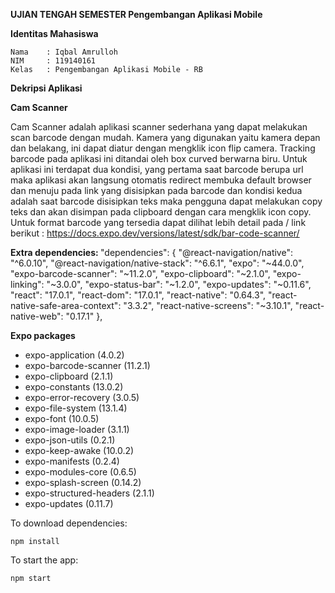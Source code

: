 <b> UJIAN TENGAH SEMESTER </b>
<b> Pengembangan Aplikasi Mobile</b>

<b>Identitas Mahasiswa</b>

    Nama    : Iqbal Amrulloh
    NIM     : 119140161
    Kelas   : Pengembangan Aplikasi Mobile - RB

<b> Dekripsi Aplikasi </b>

<b> Cam Scanner </b>

Cam Scanner adalah aplikasi scanner sederhana yang dapat melakukan scan barcode dengan mudah. 
Kamera yang digunakan yaitu kamera depan dan belakang, ini dapat diatur dengan mengklik icon flip camera. 
Tracking barcode pada aplikasi ini ditandai oleh box curved berwarna biru.
Untuk aplikasi ini terdapat dua kondisi, yang pertama saat barcode berupa url maka aplikasi akan langsung otomatis 
redirect membuka default browser dan menuju pada link yang disisipkan pada barcode dan kondisi kedua adalah saat barcode disisipkan teks maka 
pengguna dapat melakukan copy teks dan akan disimpan pada clipboard dengan cara mengklik icon copy. Untuk format barcode yang tersedia dapat dilihat lebih detail pada /
link berikut : https://docs.expo.dev/versions/latest/sdk/bar-code-scanner/

<b> Extra dependencies: </b>
        "dependencies": {
          "@react-navigation/native": "^6.0.10",
          "@react-navigation/native-stack": "^6.6.1",
          "expo": "~44.0.0",
          "expo-barcode-scanner": "~11.2.0",
          "expo-clipboard": "~2.1.0",
          "expo-linking": "~3.0.0",
          "expo-status-bar": "~1.2.0",
          "expo-updates": "~0.11.6",
          "react": "17.0.1",
          "react-dom": "17.0.1",
          "react-native": "0.64.3",
          "react-native-safe-area-context": "3.3.2",
          "react-native-screens": "~3.10.1",
          "react-native-web": "0.17.1"
        },

<b> Expo packages </b>
  - expo-application (4.0.2)
  - expo-barcode-scanner (11.2.1)
  - expo-clipboard (2.1.1)
  - expo-constants (13.0.2)
  - expo-error-recovery (3.0.5)
  - expo-file-system (13.1.4)
  - expo-font (10.0.5)
  - expo-image-loader (3.1.1)
  - expo-json-utils (0.2.1)
  - expo-keep-awake (10.0.2)
  - expo-manifests (0.2.4)
  - expo-modules-core (0.6.5)
  - expo-splash-screen (0.14.2)
  - expo-structured-headers (2.1.1)
  - expo-updates (0.11.7)

To download dependencies:

    npm install


To start the app:

    npm start


